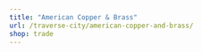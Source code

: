 ```yaml
---
title: "American Copper & Brass"
url: /traverse-city/american-copper-and-brass/
shop: trade
---
```

